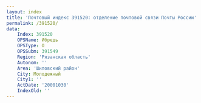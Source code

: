 ```yaml
---
layout: index
title: 'Почтовый индекс 391520: отделение почтовой связи Почты России'
permalink: /391520/
data:
    Index: 391520
    OPSName: Ибредь
    OPSType: О
    OPSSubm: 391549
    Region: 'Рязанская область'
    Autonom: ''
    Area: 'Шиловский район'
    City: Молодежный
    City1: ''
    ActDate: '20001030'
    IndexOld: ''
---
```

